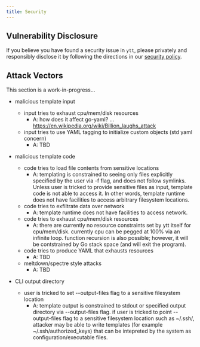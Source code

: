 ```yaml
---
title: Security
---
```


## Vulnerability Disclosure

If you believe you have found a security issue in `ytt`, please privately and responsibly disclose it by following the directions in our [security policy](/shared/docs/latest/security-policy).

## Attack Vectors

This section is a work-in-progress...

- malicious template input
  - input tries to exhaust cpu/mem/disk resources
    - A: how does it affect go-yaml? ... https://en.wikipedia.org/wiki/Billion_laughs_attack
  - input tries to use YAML tagging to initialize custom objects (std yaml concern)
    - A: TBD

- malicious template code
  - code tries to load file contents from sensitive locations
    - A: templating is constrained to seeing only files explicitly specified by the user via -f flag, and does not follow symlinks. Unless user is tricked to provide sensitive files as input, template code is not able to access it. In other words, template runtime does not have facilities to access arbitrary filesystem locations.
  - code tries to exfiltrate data over network
    - A: template runtime does not have facilities to access network.
  - code tries to exhaust cpu/mem/disk resources
    - A: there are currently no resource constraints set by ytt itself for cpu/mem/disk. currently cpu can be pegged at 100% via an infinite loop. function recursion is also possible; however, it will be contstrained by Go stack space (and will exit the program).
  - code tries to produce YAML that exhausts resources
    - A: TBD
  - meltdown/spectre style attacks
    - A: TBD

- CLI output directory
  - user is tricked to set --output-files flag to a sensitive filesystem location
    - A: template output is constrained to stdout or specified output directory via --output-files flag. if user is tricked to point --output-files flag to a sensitive filesystem location such as ~/.ssh/, attacker may be able to write templates (for example ~/.ssh/authorized_keys) that can be intepreted by the system as configuration/executable files.

